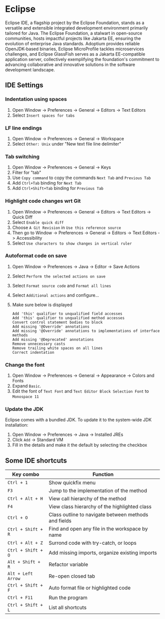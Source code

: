 # Eclipse

Eclipse IDE, a flagship project by the Eclipse Foundation, stands as a versatile and extensible integrated development environment primarily tailored for Java. The Eclipse Foundation, a stalwart in open-source communities, hosts impactful projects like Jakarta EE, ensuring the evolution of enterprise Java standards. Adoptium provides reliable OpenJDK-based binaries, Eclipse MicroProfile tackles microservices challenges, and Eclipse GlassFish serves as a Jakarta EE-compatible application server, collectively exemplifying the foundation's commitment to advancing collaborative and innovative solutions in the software development landscape.

## IDE Settings

### Indentation using spaces

1. Open Window -> Preferences -> General -> Editors -> Text Editors
2. Select `Insert spaces for tabs`

### LF line endings

1. Open Window -> Preferences -> General -> Workspace
2. Select `Other: Unix` under "New text file line delimiter"

### Tab switching

1. Open Window -> Preferences -> General -> Keys
2. Filter for "tab"
3. Use `Copy command` to copy the commands `Next Tab` and `Previous Tab`
4. Add `Ctrl+Tab` binding for `Next Tab`
5. Add `Ctrl+Shift+Tab` binding for `Previous Tab`

### Highlight code changes wrt Git

1. Open Window -> Preferences -> General -> Editors -> Text Editors -> Quick Diff
2. Select `Enable quick diff`
3. Choose `A Git Revision` in `Use this reference source`
4. Then go to Window -> Preferences -> General -> Editors -> Text Editors -> Accessibility
5. Select `Use characters to show changes in vertical ruler`

### Autoformat code on save

1. Open Window -> Preferences -> Java -> Editor -> Save Actions
2. Select `Perform the selected actions on save`
3. Select `Format source code` and `Format all lines`
4. Select `Additional actions` and configure...
5. Make sure below is displayed

   ```
   Add 'this' qualifier to unqualified field accesses
   Add 'this' qualifier to unqualified method accesses
   Convert control statement bodies to block
   Add missing '@Override' annotations
   Add missing '@Override' annotations to implementations of interface methods
   Add missing '@Deprecated' annotations
   Remove unnecessary casts
   Remove trailing white spaces on all lines
   Correct indentation
   ```

### Change the font

1. Open Window -> Preferences -> General -> Appearance -> Colors and Fonts
2. Expand `Basic`.
3. Edit the font of `Text Font` and `Text Editor Block Selection Font` to `Monospace 11`

### Update the JDK

Eclipse comes with a bundled JDK. To update it to the system-wide JDK installation:

1. Open Window -> Preferences -> Java -> Installed JREs
2. Click `Add` -> Standard VM
3. Fill in the details and make it the default by selecting the checkbox

## Some IDE shortcuts

| Key combo          | Function                                             |
| ------------------ | ---------------------------------------------------- |
| `Ctrl + 1`         | Show quickfix menu                                   |
| `F3`               | Jump to the implementation of the method             |
| `Ctrl + Alt + H`   | View call hierarchy of the method                    |
| `F4`               | View class hierarchy of the highlighted class        |
| `Ctrl + O`         | Class outline to navigate between methods and fields |
| `Ctrl + Shift + R` | Find and open any file in the workspace by name      |
| `Ctrl + Alt + Z`   | Surrond code with try-catch, or loops                |
| `Ctrl + Shift + O` | Add missing imports, organize existing imports       |
| `Alt + Shift + R`  | Refactor variable                                    |
| `Alt + Left Arrow` | Re-open closed tab                                   |
| `Ctrl + Shift + F` | Auto format file or highlighted code                 |
| `Ctrl + F11`       | Run the program                                      |
| `Ctrl + Shift + L` | List all shortcuts                                   |
